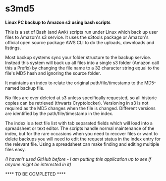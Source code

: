 # s3md5
**Linux PC backup to Amazon s3 using bash scripts**

This is a set of Bash (and Awk) scripts run under Linux which back up user files to Amazon's s3 service. It uses the s3tools package or Amazon's official open source package AWS CLI to do the uploads, downloads and listings.

Most backup systems sync your folder structure to the backup service. Instead this system will back up all files into a single s3 folder (Amazon call this a Prefix) by changing the file name to a 32 character string equal to the file's MD5 hash and ignoring the source folder.

It maintains an index to relate the original path/file/timestamp to the MD5-named backup file.

No files are ever deleted at s3 unless specifically requested, so all historic copies can be retrieved (thwarts Cryptolocker). Versioning in s3 is not required as the MD5 changes when the file is changed. Different versions are identified by the path/file/timestamp in the index.

The index is a text file list with tab separated fields which will load into a spreadsheet or text editor. The scripts handle normal maintenance of the index, but for the rare occasions when you need to recover files or want to delete backups you will need to edit the request status in the index entry for the relevant file. Using a spreadsheet can make finding and editing multiple files easy.


*(I haven't used GitHub before - I am putting this application up to see if anyone might be interested in it)*

**** TO BE COMPLETED ****